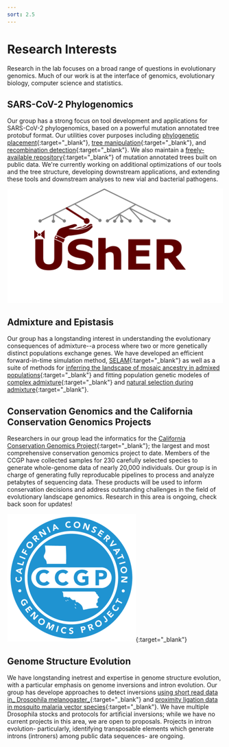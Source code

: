 ```yaml
---
sort: 2.5
---
```

# Research Interests
  
Research in the lab focuses on a broad range of questions in evolutionary genomics. Much of our work is at the interface of genomics, evolutionary biology, computer science and statistics. 
 
## SARS-CoV-2 Phylogenomics
  
  Our group has a strong focus on tool development and applications for SARS-CoV-2 phylogenomics, based on a powerful mutation annotated tree protobuf format. Our utilities cover purposes including [phylogenetic placement](https://www.nature.com/articles/s41588-021-00862-7){:target="_blank"}, [tree manipulation](https://academic.oup.com/mbe/advance-article/doi/10.1093/molbev/msab264/6361626){:target="_blank"}, and [recombination detection](https://www.biorxiv.org/content/10.1101/2021.08.04.455157v1){:target="_blank"}. We also maintain a [freely-available repository](http://hgdownload.soe.ucsc.edu/goldenPath/wuhCor1/UShER_SARS-CoV-2/){:target="_blank"} of mutation annotated trees built on public data. We're currently working on additional optimizations of our tools and the tree structure, developing downstream applications, and extending these tools and downstream analyses to new vial and bacterial pathogens. 
  
[![image](../assets/images/usher_logo.png)](https://github.com/yatisht/usher)
  
## Admixture and Epistasis 
  
Our group has a longstanding interest in understanding the evolutionary consequences of admixture--a process where two or more genetically distinct populations exchange genes. We have developed an efficient forward-in-time simulation method, [SELAM](https://academic.oup.com/bioinformatics/article/32/19/3035/2196613){:target="_blank"} as well as a suite of methods for [inferring the landscape of mosaic ancestry in admixed populations](https://journals.plos.org/plosgenetics/article?id=10.1371/journal.pgen.1006529){:target="_blank"} and fitting population genetic modeles of [complex admixture](https://academic.oup.com/genetics/article/210/3/1089/5931071){:target="_blank"} and [natural selection during admixture](https://academic.oup.com/mbe/article/38/5/2152/6120794){:target="_blank"}. 
  
## Conservation Genomics and the California Conservation Genomics Projects

Researchers in our group lead the informatics for the [California Conservation Genomics Project](https://www.ccgproject.org/){:target="_blank"}; the largest and most comprehensive conservation genomics project to date. Members of the CCGP have collected samples for 230 carefully selected species to generate whole-genome data of nearly 20,000 individuals. Our group is in charge of generating fully reproducable pipelines to process and analyze petabytes of sequencing data. These products will be used to inform conservation decisions and address outstanding challenges in the field of evolutionary landscape genomics. Research in this area is ongoing, check back soon for updates!

[![image](../assets/images/CCGP+Logo_blue.png)](https://www.ccgproject.org/){:target="_blank"}

## Genome Structure Evolution

We have longstanding inetrest and expertise in genome structure evolution, with a particular emphasis on genome inversions and intron evolution. Our group has develope approaches to detect inversions [using short read data in_ Drosophila melanogaster_](https://academic.oup.com/genetics/article/192/1/131/5935022){:target="_blank"} and [proximity ligation data in mosquito malaria vector species](https://academic.oup.com/genetics/article/213/4/1495/5930630){:target="_blank"}. We have multiple Drosophila stocks and protocols for artificial inversions; while we have no current projects in this area, we are open to proposals. Projects in intron evolution- particularly, identifying transposable elements which generate introns (introners) among public data sequences- are ongoing.  
